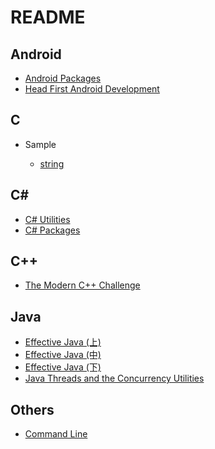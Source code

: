 # README

## Android

- [Android Packages](/android/Android%20Packages.md)
- [Head First Android Development](/android/Head%20First%20Android%20Development.md)

## C

- Sample

	- [string](/c/C%20string.md)

## C#

- [C# Utilities](/csharp/C%23%20Utilities.md)
- [C# Packages](/csharp/C%23%20Packages.md)

## C++

- [The Modern C++ Challenge](/cpp/The%20Modern%20C%2B%2B%20Challenge.md)

## Java

- [Effective Java (上)](/java/Effective%20Java%20(上).md)
- [Effective Java (中)](/java/Effective%20Java%20(中).md)
- [Effective Java (下)](/java/Effective%20Java%20(下).md)
- [Java Threads and the Concurrency Utilities](/java/Java%20Threads%20and%20the%20Concurrency%20Utilities.md)

## Others

- [Command Line](/others/Command%20Line.md)

